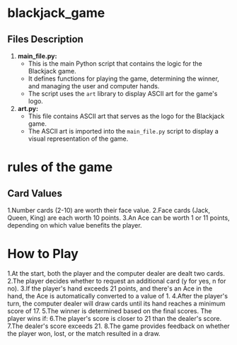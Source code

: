 # blackjack_game

## Files Description

1. **main_file.py:**
   - This is the main Python script that contains the logic for the Blackjack game.
   - It defines functions for playing the game, determining the winner, and managing the user and computer hands.
   - The script uses the `art` library to display ASCII art for the game's logo.
2. **art.py:**
   - This file contains ASCII art that serves as the logo for the Blackjack game.
   - The ASCII art is imported into the `main_file.py` script to display a visual representation of the game.
# rules of the game
## Card Values
1.Number cards (2-10) are worth their face value.
2.Face cards (Jack, Queen, King) are each worth 10 points.
3.An Ace can be worth 1 or 11 points, depending on which value benefits the player.
# How to Play
1.At the start, both the player and the computer dealer are dealt two cards.
2.The player decides whether to request an additional card (y for yes, n for no).
3.If the player's hand exceeds 21 points, and there's an Ace in the hand, the Ace is automatically converted to a value of 1.
4.After the player's turn, the computer dealer will draw cards until its hand reaches a minimum score of 17.
5.The winner is determined based on the final scores. The player wins if:
6.The player's score is closer to 21 than the dealer's score.
7.The dealer's score exceeds 21.
8.The game provides feedback on whether the player won, lost, or the match resulted in a draw.
